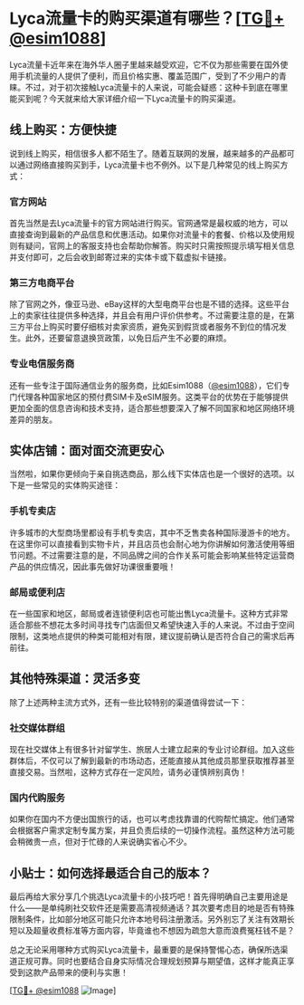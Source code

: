 # Lyca流量卡的购买渠道有哪些？[[TG💪+ @esim1088](https://t.me/s/esim1088)]

Lyca流量卡近年来在海外华人圈子里越来越受欢迎，它不仅为那些需要在国外使用手机流量的人提供了便利，而且价格实惠、覆盖范围广，受到了不少用户的青睐。不过，对于初次接触Lyca流量卡的人来说，可能会疑惑：这种卡到底在哪里能买到呢？今天就来给大家详细介绍一下Lyca流量卡的购买渠道。

## 线上购买：方便快捷

说到线上购买，相信很多人都不陌生了。随着互联网的发展，越来越多的产品都可以通过网络直接购买到手，Lyca流量卡也不例外。以下是几种常见的线上购买方式：

### 官方网站

首先当然是去Lyca流量卡的官方网站进行购买。官网通常是最权威的地方，可以直接查询到最新的产品信息和优惠活动。如果你对流量卡的套餐、价格以及使用规则有疑问，官网上的客服支持也会帮助你解答。购买时只需按照提示填写相关信息并支付即可，之后会收到邮寄过来的实体卡或下载虚拟卡链接。

### 第三方电商平台

除了官网之外，像亚马逊、eBay这样的大型电商平台也是不错的选择。这些平台上的卖家往往提供多种选择，并且会有用户评价供参考。不过需要注意的是，在第三方平台上购买时要仔细核对卖家资质，避免买到假货或者服务不到位的情况发生。此外，还要留意退换货政策，以免日后产生不必要的麻烦。

### 专业电信服务商

还有一些专注于国际通信业务的服务商，比如Esim1088（[@esim1088](https://t.me/s/esim1088)），它们专门代理各种国家地区的预付费SIM卡及eSIM服务。这类平台的优势在于能够提供更加全面的信息咨询和技术支持，适合那些想要深入了解不同国家和地区网络环境差异的朋友。

## 实体店铺：面对面交流更安心

当然啦，如果你更倾向于亲自挑选商品，那么线下实体店也是一个很好的选项。以下是一些常见的实体购买途径：

### 手机专卖店

许多城市的大型商场里都设有手机专卖店，其中不乏售卖各种国际漫游卡的地方。在这里你可以直接看到实物卡片，并且店员也会耐心地为你讲解如何激活使用等细节问题。不过需要注意的是，不同品牌之间的合作关系可能会影响某些特定运营商产品的供应情况，因此事先做好功课很重要哦！

### 邮局或便利店

在一些国家和地区，邮局或者连锁便利店也可能出售Lyca流量卡。这种方式非常适合那些不想花太多时间寻找专门店面但又希望快速入手的人来说。不过由于空间限制，这类地点提供的种类可能相对有限，建议提前确认是否符合自己的需求后再前往。

## 其他特殊渠道：灵活多变

除了上述两种主流方式外，还有一些比较特别的渠道值得尝试一下：

### 社交媒体群组

现在社交媒体上有很多针对留学生、旅居人士建立起来的专业讨论群组。加入这些群体后，不仅可以了解到最新的市场动态，还能直接从其他成员那里获取推荐甚至直接交易。当然啦，这种方式存在一定风险，请务必谨慎辨别真伪！

### 国内代购服务

如果你在国内不方便出国旅行的话，也可以考虑找靠谱的代购帮忙搞定。他们通常会根据客户需求定制专属方案，并且负责后续的一切操作流程。虽然这种方法可能会稍微贵一点，但对于忙碌的人来说确实省心不少。

## 小贴士：如何选择最适合自己的版本？

最后再给大家分享几个挑选Lyca流量卡的小技巧吧！首先得明确自己主要用途是什么——是单纯刷社交软件还是需要高清视频通话？其次要考虑目的地是否有特殊限制条件，比如部分地区可能只允许本地号码注册激活。另外别忘了关注有效期长短以及超量收费标准等方面内容，毕竟谁也不想因为疏忽大意而浪费冤枉钱不是？

总之无论采用哪种方式购买Lyca流量卡，最重要的是保持警惕心态，确保所选渠道正规可靠。同时也要结合自身实际情况合理规划预算与期望值，这样才能真正享受到这款产品带来的便利与实惠！

[[TG💪+ @esim1088](https://t.me/s/esim1088) ![Image](https://i.postimg.cc/4NQfJmqS/Snipaste-2025-05-13-00-14-12.png)]